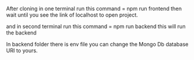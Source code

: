 After cloning in one terminal run this command = npm run frontend then wait until you see the link of localhost to open project.

and in second terminal run this command = npm run backend this will run the backend

In backend folder there is env file you can change the Mongo Db database URI to yours.
